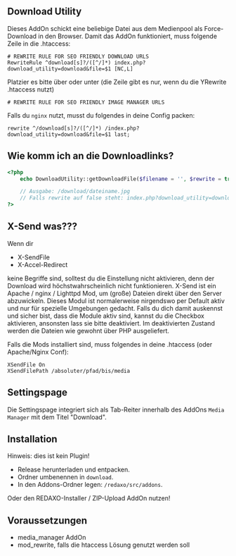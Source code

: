 Download Utility
----------------

Dieses AddOn schickt eine beliebige Datei aus dem Medienpool als Force-Download in den Browser.
Damit das AddOn funktioniert, muss folgende Zeile in die .htaccess:
<br>
```htaccess
# REWRITE RULE FOR SEO FRIENDLY DOWNLOAD URLS
RewriteRule ^download[s]?/([^/]*) index.php?download_utility=download&file=$1 [NC,L]
```

Platzier es bitte über oder unter (die Zeile gibt es nur, wenn du die YRewrite .htaccess nutzt)
```
# REWRITE RULE FOR SEO FRIENDLY IMAGE MANAGER URLS
```


Falls du `nginx` nutzt, musst du folgendes in deine Config packen:<br>
```htaccess
rewrite ^/download[s]?/([^/]*) /index.php?download_utility=download&file=$1 last;
```

Wie komm ich an die Downloadlinks?
---------------------------------------

```php
<?php
    echo DownloadUtility::getDownloadFile($filename = '', $rewrite = true);

    // Ausgabe: /download/dateiname.jpg
    // Falls rewrite auf false steht: index.php?download_utility=download&file=dateiname.jpg
?>
```

X-Send was???
---------------

Wenn dir

* X-SendFile
* X-Accel-Redirect

keine Begriffe sind, solltest du die Einstellung nicht aktivieren, denn der Download wird höchstwahrscheinlich nicht funktionieren. X-Send ist ein Apache / nginx / Lighttpd Mod, um (große) Dateien direkt über den Server abzuwickeln. Dieses Modul ist normalerweise nirgendswo per Default aktiv und nur für spezielle Umgebungen gedacht. Falls du dich damit auskennst und sicher bist, dass die Module aktiv sind, kannst du die Checkbox aktivieren, ansonsten lass sie bitte deaktiviert. Im deaktivierten Zustand werden die Dateien wie gewohnt über PHP ausgeliefert.


Falls die Mods installiert sind, muss folgendes in deine .htaccess (oder Apache/Nginx Conf):

```
XSendFile On
XSendFilePath /absoluter/pfad/bis/media
```

Settingspage
------------
Die Settingspage integriert sich als Tab-Reiter innerhalb des AddOns `Media Manager` mit dem Titel "Download".

Installation
------------
Hinweis: dies ist kein Plugin!

* Release herunterladen und entpacken.
* Ordner umbenennen in `download`.
* In den Addons-Ordner legen: `/redaxo/src/addons`.

Oder den REDAXO-Installer / ZIP-Upload AddOn nutzen!

Voraussetzungen
------------

* media_manager AddOn
* mod_rewrite, falls die htaccess Lösung genutzt werden soll
